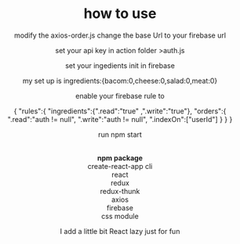 <div style="text-align:center;">
<h1>how to use</h1>


<p>modify the axios-order.js change the base Url to your firebase url</p>
<p> set your api key in action folder >auth.js </p>
<p> set your ingedients init in firebase </p>
<p> my set up is ingredients:{bacom:0,cheese:0,salad:0,meat:0}</p>
<p>enable your firebase rule to </p>
<p>  {
  "rules":{
    "ingredients":{".read":"true"
      ,".write":"true"},
    "orders":{
      ".read":"auth  != null",
      ".write":"auth != null",
        ".indexOn":["userId"]
    }
  }
}</p>
 
<p>run npm start</p>
</br>
<strong>npm package</strong></br>
create-react-app cli</br>
react</br>
redux</br>
redux-thunk</br>
axios</br>
firebase</br>
css module</br>

I add a little bit React lazy just for fun
</div>
